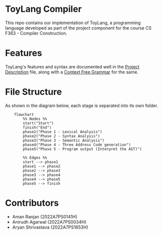 # ToyLang Compiler

This repo contains our implementation of ToyLang, a programming language developed as part of the project component for the course CS F363 - Compiler Construction.

# Features 

ToyLang's features and syntax are documented well in the [Project Description](/Project%20Description.pdf) file, along with a [Context Free Grammar](/CFG.md) for the same.

# File Structure

As shown in the diagram below, each stage is separated into its own folder.

```mermaid
    flowchart
        %% Nodes %%
        start("Start")
        finish("End")
        phase1("Phase 1 - Lexical Analysis")
        phase2("Phase 2 - Syntax Analysis")
        phase3("Phase 3 - Semantic Analysis")
        phase4("Phase 4 - Three Address Code generation")
        phase5("Phase 5 - Program output (Interpret the AST)")
        
        %% Edges %%
        start --> phase1
        phase1 --> phase2
        phase2 --> phase3
        phase3 --> phase4
        phase4 --> phase5
        phase5 --> finish
```

# Contributors
- Aman Ranjan (2022A7PS0141H)
- Anirudh Agarwal (2022A7PS0034H)
- Aryan Shrivastava (2022A7PS1653H)